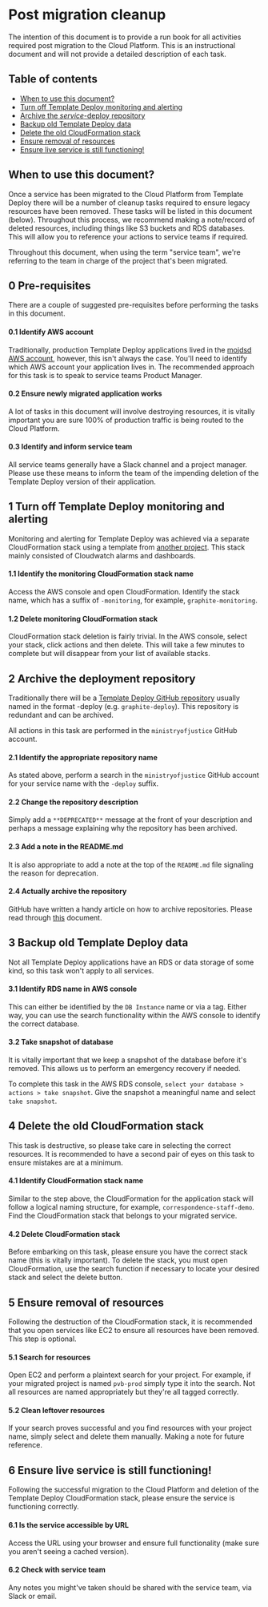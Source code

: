 # Post migration cleanup
The intention of this document is to provide a run book for all activities required post migration to the Cloud Platform. This is an instructional document and will not provide a detailed description of each task. 

## Table of contents
  - [When to use this document?](#when-to-use-this-document)
  - [Turn off Template Deploy monitoring and alerting](#1-turn-off-template-deploy-monitoring-and-alerting)
  - [Archive the *service*-deploy repository](#2-archive-the-deployment-repository)
  - [Backup old Template Deploy data](#3-backup-old-template-deploy-data)
  - [Delete the old CloudFormation stack](#4-delete-the-old-cloudformation-stack)
  - [Ensure removal of resources](#5-ensure-removal-of-resources)
  - [Ensure live service is still functioning!](#6-ensure-live-service-is-still-functioning)

## When to use this document?
Once a service has been migrated to the Cloud Platform from Template Deploy there will be a number of cleanup tasks required to ensure legacy resources have been removed. These tasks will be listed in this document (below). Throughout this process, we recommend making a note/record of deleted resources, including things like S3 buckets and RDS databases. This will allow you to reference your actions to service teams if required.

Throughout this document, when using the term "service team", we're referring to the team in charge of the project that's been migrated.

## 0 Pre-requisites
There are a couple of suggested pre-requisites before performing the tasks in this document.

#### 0.1 Identify AWS account
Traditionally, production Template Deploy applications lived in the [mojdsd AWS account](https://mojdsd.signin.aws.amazon.com/console), however, this isn't always the case. You'll need to identify which AWS account your application lives in. The recommended approach for this task is to speak to service teams Product Manager.

#### 0.2 Ensure newly migrated application works
A lot of tasks in this document will involve destroying resources, it is vitally important you are sure 100% of production traffic is being routed to the Cloud Platform. 

#### 0.3 Identify and inform service team
All service teams generally have a Slack channel and a project manager. Please use these means to inform the team of the impending deletion of the Template Deploy version of their application. 

## 1 Turn off Template Deploy monitoring and alerting
Monitoring and alerting for Template Deploy was achieved via a separate CloudFormation stack using a template from [another project](https://github.com/ministryofjustice/MOJ-service-Catalog/blob/master/submodules/cloudwatch-legacy-monitoring.template). This stack mainly consisted of Cloudwatch alarms and dashboards.

#### 1.1 Identify the monitoring CloudFormation stack name
Access the AWS console and open CloudFormation. Identify the stack name, which has a suffix of `-monitoring`, for example, `graphite-monitoring`.

#### 1.2 Delete monitoring CloudFormation stack
CloudFormation stack deletion is fairly trivial. In the AWS console, select your stack, click actions and then delete. This will take a few minutes to complete but will disappear from your list of available stacks. 

## 2 Archive the deployment repository
Traditionally there will be a [Template Deploy GitHub repository](https://github.com/ministryofjustice?utf8=%E2%9C%93&q=-deploy&type=&language=) usually named in the format <service>-deploy (e.g. `graphite-deploy`). This repository is redundant and can be archived.

All actions in this task are performed in the `ministryofjustice` GitHub account. 

#### 2.1 Identify the appropriate repository name
As stated above, perform a search in the `ministryofjustice` GitHub account for your service name with the `-deploy` suffix.

#### 2.2 Change the repository description
Simply add a `**DEPRECATED**` message at the front of your description and perhaps a message explaining why the repository has been archived. 

#### 2.3 Add a note in the README.md
It is also appropriate to add a note at the top of the `README.md` file signaling the reason for deprecation. 

#### 2.4 Actually archive the repository
GitHub have written a handy article on how to archive repositories. Please read through [this](https://help.github.com/en/articles/archiving-repositories) document.

## 3 Backup old Template Deploy data
Not all Template Deploy applications have an RDS or data storage of some kind, so this task won't apply to all services.

#### 3.1 Identify RDS name in AWS console
This can either be identified by the `DB Instance` name or via a tag. Either way, you can use the search functionality within the AWS console to identify the correct database. 

#### 3.2 Take snapshot of database
It is vitally important that we keep a snapshot of the database before it's removed. This allows us to perform an emergency recovery if needed.

To complete this task in the AWS RDS console, `select your database > actions > take snapshot`. Give the snapshot a meaningful name and select `take snapshot`.

## 4 Delete the old CloudFormation stack
This task is destructive, so please take care in selecting the correct resources. It is recommended to have a second pair of eyes on this task to ensure mistakes are at a minimum.

#### 4.1 Identify CloudFormation stack name
Similar to the step above, the CloudFormation for the application stack will follow a logical naming structure, for example, `correspondence-staff-demo`. Find the CloudFormation stack that belongs to your migrated service.

#### 4.2 Delete CloudFormation stack
Before embarking on this task, please ensure you have the correct stack name (this is vitally important). To delete the stack, you must open CloudFormation, use the search function if necessary to locate your desired stack and select the delete button.

## 5 Ensure removal of resources
Following the destruction of the CloudFormation stack, it is recommended that you open services like EC2 to ensure all resources have been removed. This step is optional.

#### 5.1 Search for resources
Open EC2 and perform a plaintext search for your project. For example, if your migrated project is named `pvb-prod` simply type it into the search. Not all resources are named appropriately but they're all tagged correctly. 

#### 5.2 Clean leftover resources
If your search proves successful and you find resources with your project name, simply select and delete them manually. Making a note for future reference. 

## 6 Ensure live service is still functioning!
Following the successful migration to the Cloud Platform and deletion of the Template Deploy CloudFormation stack, please ensure the service is functioning correctly.

#### 6.1 Is the service accessible by URL
Access the URL using your browser and ensure full functionality (make sure you aren't seeing a cached version).  

#### 6.2 Check with service team
Any notes you might've taken should be shared with the service team, via Slack or email.
